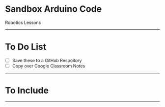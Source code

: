 # Sandbox Arduino Code
Robotics Lessons

---
# To Do List
- [ ] Save these to a GitHub Respoitory
- [ ] Copy over Google Classroom Notes

---

# To Include

---

